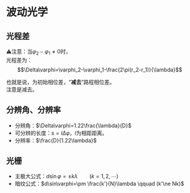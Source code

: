 # 波动光学

## 光程差

⚠注意：当$\varphi_2-\varphi_1\ne0$时，  
光程差为：
$$\Delta\varphi=\varphi_2-\varphi_1-\frac{2\pi(r_2-r_1)}{\lambda}$$

也就是说，为初始相位差，“**减去**”路程相位差。  
注意是减去。

## 分辨角、分辨率

* 分辨角：$\Delta\varphi=1.22\frac{\lambda}{D}$
* 可分辨的长度：$s=l\Delta\varphi$，$l$为相距距离。
* 分辨率：$\frac{D}{1.22\lambda}$

## 光栅

* 主极大公式：$d\sin\varphi=\pm k\lambda \qquad (k=1,2,\cdots)$
* 暗纹公式：$d\sin\varphi=\pm \frac{k'}{N}\lambda \qquad (k'\ne Nk)$
